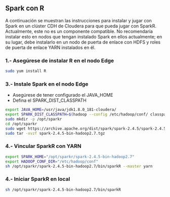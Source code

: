 ## Spark con R

A continuación se muestran las instrucciones para instalar y jugar con Spark en un clúster CDH de Cloudera para que pueda jugar con SparkR. 
Actualmente, este no es un componente compatible. No recomendaría instalar esto en nodos que tengan instalado Spark en ellos actualmente; 
en su lugar, debe instalarlo en un nodo de puerta de enlace con HDFS y roles de puerta de enlace YARN instalados en él.

### 1.- Asegúrese de instalar R en el nodo Edge

```sh
sudo yum install R
``` 

### 3.- Instale Spark en el nodo Edge

- Asegúrese de tener configurado el JAVA_HOME
- Defina el SPARK_DIST_CLASSPATH


```sh
export JAVA_HOME=/usr/java/jdk1.8.0_181-cloudera/
export SPARK_DIST_CLASSPATH=$(hadoop --config /etc/hadoop/conf/ classpath)
sudo mkdir -p /opt/sparkr
cd /opt/sparkr
sudo wget https://archive.apache.org/dist/spark/spark-2.4.5/spark-2.4.5-bin-hadoop2.7.tgz
sudo tar -xvzf spark-2.4.5-bin-hadoop2.7.tgz 

``` 

### 4.- Vincular SparkR con YARN

```sh
export SPARK_HOME="/opt/sparkr/spark-2.4.5-bin-hadoop2.7"
export HADOOP_CONF_DIR="/etc/hadoop/conf"
sh /opt/sparkr/spark-2.4.5-bin-hadoop2.7/bin/sparkR --master yarn

```

### 4.- Iniciar SparkR en local

```sh
sh /opt/sparkr/spark-2.4.5-bin-hadoop2.7/bin/sparkR

``` 
